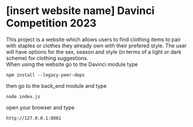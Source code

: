 # [insert website name] Davinci Competition 2023 
This project is a website which allows users to find clothing items to pair with staples or clothes they already own with their prefered style. The user will have options for the sex, season and style (in terms of a light or dark scheme) for clothing suggestions.    
When using the website
go to the Davinci module
type
```
npm install --legacy-peer-deps
```
then go to the back_end module
and type
```
node index.js
```
open your browser and type
```
http://127.0.0.1:8081
```
